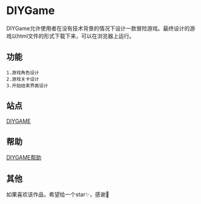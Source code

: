 # DIYGame
DIYGame允许使用者在没有技术背景的情况下设计一款冒险游戏。最终设计的游戏以html文件的形式下载下来，可以在浏览器上运行。

## 功能
```
1.游戏角色设计
2.游戏关卡设计
3.开始结束界面设计
```

## 站点

[DIYGAME](http://diygame.vip)

## 帮助

[DIYGAME帮助](http://diygame.vip/#/help)

## 其他

如果喜欢该作品，希望给一个star✨，感谢🙏
